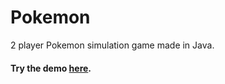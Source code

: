 # Pokemon
2 player Pokemon simulation game made in Java. 

#### Try the demo [here](https://repl.it/@KirteshPatel1/Pokemon).
